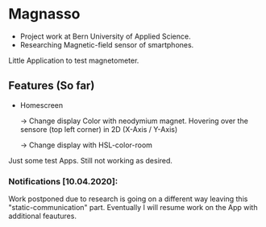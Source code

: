 # Magnasso

* Project work at Bern University of Applied Science.
* Researching Magnetic-field sensor of smartphones.

Little Application to test magnetometer.

## Features (So far)

* Homescreen

  &rarr; Change display Color with neodymium magnet. Hovering over the sensore (top left corner) in 2D (X-Axis / Y-Axis)
  
  &rarr; Change display with HSL-color-room
  
  
Just some test Apps. Still not working as desired.

### Notifications [10.04.2020]:
Work postponed due to research is going on a different way leaving this "static-communication" part.
Eventually I will resume work on the App with additional feautures.
